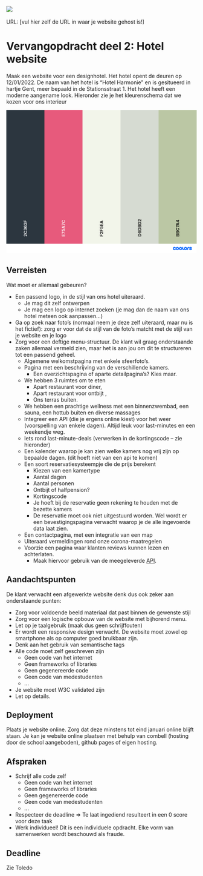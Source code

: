 <p><a href="../../actions"><img src="../../workflows/W3Validator/badge.svg"></a></p>

URL: [vul hier zelf de URL in waar je website gehost is!] 

# Vervangopdracht deel 2: Hotel website
Maak een website voor een designhotel. Het hotel opent de deuren op 12/01/2022. De naam van het hotel is “Hotel Harmonie” en is gesitueerd in hartje Gent, meer bepaald in de Stationsstraat 1. Het hotel heeft een moderne aangename look. Hieronder zie je het kleurenschema dat we kozen voor ons interieur

![palette](palette.png)

## Verreisten
Wat moet er allemaal gebeuren?
- Een passend logo, in de stijl van ons hotel uiteraard.
  - Je mag dit zelf ontwerpen
  - Je mag een logo op internet zoeken (je mag dan de naam van ons hotel meteen ook aanpassen…)
- Ga op zoek naar foto’s (normaal neem je deze zelf uiteraard, maar nu is het fictief): zorg er voor dat de stijl van de foto’s matcht met de stijl van je website en je logo
- Zorg voor een deftige menu-structuur. De klant wil graag onderstaande zaken allemaal vermeld zien, maar het is aan jou om dit te structureren tot een passend geheel.
  - Algemene welkomstpagina met enkele sfeerfoto’s.
  - Pagina met een beschrijving van de verschillende kamers.
    - Een overzichtspagina of aparte detailpagina’s? Kies maar.
  - We hebben 3 ruimtes om te eten
    - Apart restaurant voor diner,
    - Apart restaurant voor ontbijt ,
    - Ons terras buiten.
  - We hebben een prachtige wellness met een binnenzwembad, een sauna, een hottub buiten en diverse massages
  - Integreer een API (die je ergens online kiest) voor het weer (voorspelling van enkele dagen). Altijd leuk voor last-minutes en een weekendje weg.
  - Iets rond last-minute-deals (verwerken in de kortingscode – zie hieronder)
  - Een kalender waarop je kan zien welke kamers nog vrij zijn op bepaalde dagen. (dit hoeft niet van een api te komen)
  - Een soort reservatiesysteempje die de prijs berekent
    - Kiezen van een kamertype
    - Aantal dagen
    - Aantal personen
    - Ontbijt of halfpension?
    - Kortingscode
    - Je hoeft bij de reservatie geen rekening te houden met de bezette kamers
    - De reservatie moet ook niet uitgestuurd worden. Wel wordt er een bevestigingspagina verwacht waarop je de alle ingevoerde data laat zien.
  - Een contactpagina, met een integratie van een map
  - Uiteraard vermeldingen rond onze corona-maatregelen
  - Voorzie een pagina waar klanten reviews kunnen lezen en achterlaten.
    - Maak hiervoor gebruik van de meegeleverde [API](api.http).

## Aandachtspunten
De klant verwacht een afgewerkte website denk dus ook zeker aan onderstaande punten:
* Zorg voor voldoende beeld materiaal dat past binnen de gewenste stijl
* Zorg voor een logische opbouw van de website met bijhorend menu.
* Let op je taalgebruik (maak dus geen schrijffouten)
* Er wordt een responsive design verwacht. De website moet zowel op smartphone als op computer goed bruikbaar zijn.
* Denk aan het gebruik van semantische tags
* Alle code moet zelf geschreven zijn
  * Geen code van het internet
  * Geen frameworks of libraries
  * Geen gegenereerde code
  * Geen code van medestudenten
  * ...
* Je website moet W3C validated zijn
* Let op details.

## Deployment
Plaats je website online. Zorg dat deze minstens tot eind januari online blijft staan.
Je kan je website online plaatsen met behulp van combell (hosting door de school aangeboden), github pages of eigen hosting.

## Afspraken
* Schrijf alle code zelf
  * Geen code van het internet
  * Geen frameworks of libraries
  * Geen gegenereerde code
  * Geen code van medestudenten
  * ...
* Respecteer de deadline => Te laat ingediend resulteert in een 0 score voor deze taak
* Werk individueel! Dit is een individuele opdracht. Elke vorm van samenwerken wordt beschouwd als fraude.

## Deadline
Zie Toledo